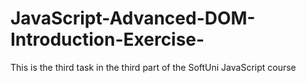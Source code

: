 # JavaScript-Advanced-DOM-Introduction-Exercise-
This is the third task in the third part of the SoftUni JavaScript course
